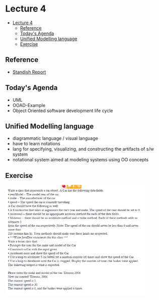 # Lecture 4

- [Lecture 4](#lecture-4)
  - [Reference](#reference)
  - [Today's Agenda](#todays-agenda)
  - [Unified Modelling language](#unified-modelling-language)
  - [Exercise](#exercise)

## Reference

- [Standish Report](https://www.projectsmart.co.uk/white-papers/chaos-report.pdf)

## Today's Agenda

- UML
- OOAD-Example
- Object Oriented software development life cycle

## Unified Modelling language

- diagrammatic language / visual language
- have to learn notations
- lang for specifying, visualizing, and constructing the artifacts of s/w system
- notational system aimed at modeling systems using OO concepts

## Exercise

![design](designCar.png)

